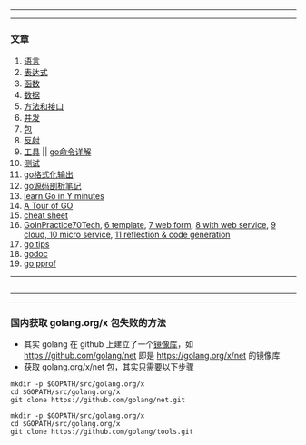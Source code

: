 <h2 id="c75625dccf148721245b46b1e3e6c79f"></h2>

-----
-----

### 文章

 1. [语言](GOLANG%20%E5%A4%87%E5%BF%981-%E8%AF%AD%E8%A8%80.md)   
 2. [表达式](GOLANG%20%E5%A4%87%E5%BF%982-%E8%A1%A8%E8%BE%BE%E5%BC%8F.md) 
 3. [函数 ](GOLANG%20%E5%A4%87%E5%BF%983-%E5%87%BD%E6%95%B0.md) 
 4. [数据 ](GOLANG%20%E5%A4%87%E5%BF%984-%E6%95%B0%E6%8D%AE.md)
 5. [方法和接口](GOLANG%20%E5%A4%87%E5%BF%985-%E6%96%B9%E6%B3%95%E5%92%8C%E6%8E%A5%E5%8F%A3.md)  
 7. [并发](GOLANG%20%E5%A4%87%E5%BF%987-%E5%B9%B6%E5%8F%91.md)  
 8. [包](GOLANG%20%E5%A4%87%E5%BF%988-%E5%8C%85.md)    
 9. [反射](GOLANG%E5%A4%87%E5%BF%989-%E5%8F%8D%E5%B0%84.md)  
 10. [工具](GOLANG%E5%A4%87%E5%BF%98A-%E5%B7%A5%E5%85%B7.md) ||  [go命令详解](https://www.ctolib.com/docs-go-command-tutorial-c-0-0.html)
 11. [测试](GOLANG%E5%A4%87%E5%BF%98B-%E6%B5%8B%E8%AF%95.md)
 12. [go格式化输出 ](GOLANG-fmt%E6%A0%BC%E5%BC%8F%E5%8C%96%E8%BE%93%E5%87%BA.md)
 13. [go源码剖析笔记](GOLANG_src_profile.md)
 14. [learn Go in Y minutes](learnGoInYMinutes.md)
 15. [A Tour of GO](ATourOfGo.md)
 16. [cheat sheet](golang_cheatsheet.md)
 17. [GoInPractice70Tech](GoInPractice70Tech.md), [6 template](GoIn70_6.md), [7 web form](GoIn70_7.md), [8 with web service](GoIn70_8.md), [9 cloud, 10 micro service](GoIn70_9.md), [11 reflection & code generation](GoIn70_11.md)
 18. [go tips](go_tips.md)
 19. [godoc](godoc.md)
 20. [go pprof](golang_pprof.md)

---------

<h2 id="0a924bf17d1b7242d5600e9b537b969f"></h2>

-----
-----

### 国内获取 golang.org/x 包失败的方法

 - 其实 golang 在 github 上建立了一个[镜像库](https://github.com/golang)，如 https://github.com/golang/net 即是 https://golang.org/x/net 的镜像库
 - 获取 golang.org/x/net 包，其实只需要以下步骤

```
mkdir -p $GOPATH/src/golang.org/x
cd $GOPATH/src/golang.org/x
git clone https://github.com/golang/net.git
```
 
```
mkdir -p $GOPATH/src/golang.org/x
cd $GOPATH/src/golang.org/x
git clone https://github.com/golang/tools.git
```

